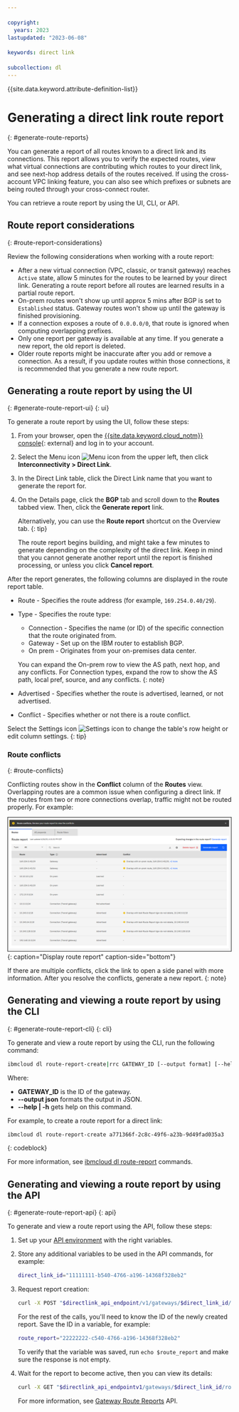 ```yaml
---

copyright:
  years: 2023
lastupdated: "2023-06-08"

keywords: direct link

subcollection: dl
---
```


{{site.data.keyword.attribute-definition-list}}

# Generating a direct link route report
{: #generate-route-reports}

You can generate a report of all routes known to a direct link and its connections. This report allows you to verify the expected routes, view what virtual connections are contributing which routes to your direct link, and see next-hop address details of the routes received. If using the cross-account VPC linking feature, you can also see which prefixes or subnets are being routed through your cross-connect router.
  
You can retrieve a route report by using the UI, CLI, or API. 

## Route report considerations
{: #route-report-considerations}

Review the following considerations when working with a route report:

* After a new virtual connection (VPC, classic, or transit gateway) reaches `Active` state, allow 5 minutes for the routes to be learned by your direct link. Generating a route report before all routes are learned results in a partial route report.
* On-prem routes won't show up until approx 5 mins after BGP is set to `Established` status. Gateway routes won't show up until the gateway is finished provisioning.
* If a connection exposes a route of `0.0.0.0/0`, that route is ignored when computing overlapping prefixes.
* Only one report per gateway is available at any time. If you generate a new report, the old report is deleted. 
* Older route reports might be inaccurate after you add or remove a connection. As a result, if you update routes within those connections, it is recommended that you generate a new route report.
 
## Generating a route report by using the UI
{: #generate-route-report-ui}
{: ui}

To generate a route report by using the UI, follow these steps:

1. From your browser, open the [{{site.data.keyword.cloud_notm}} console](/login){: external} and log in to your account.
1. Select the Menu icon ![Menu icon](../../icons/icon_hamburger.svg) from the upper left, then click **Interconnectivity > Direct Link**.
1. In the Direct Link table, click the Direct Link name that you want to generate the report for. 
1. On the Details page, click the **BGP** tab and scroll down to the **Routes** tabbed view. Then, click the **Generate report** link.

   Alternatively, you can use the **Route report** shortcut on the Overview tab.
   {: tip}
   
   The route report begins building, and might take a few minutes to generate depending on the complexity of the direct link. Keep in mind that you cannot generate another report until the report is finished processing, or unless you click **Cancel report**.

After the report generates, the following columns are displayed in the route report table.

* Route - Specifies the route address (for example, `169.254.0.40/29`). 
* Type - Specifies the route type:
   * Connection - Specifies the name (or ID) of the specific connection that the route originated from.
   * Gateway - Set up on the IBM router to establish BGP.
   * On prem - Originates from your on-premises data center.

   You can expand the On-prem row to view the AS path, next hop, and any conflicts. For Connection types, expand the row to show the AS path, local pref, source, and any conflicts. 
   {: note}
   
* Advertised - Specifies whether the route is advertised, learned, or not advertised.
* Conflict - Specifies whether or not there is a route conflict. 

Select the Settings icon ![Settings icon](../../icons/settings.svg) to change the table's row height or edit column settings.
{: tip}

### Route conflicts
{: #route-conflicts}

Conflicting routes show in the **Conflict** column of the **Routes** view. Overlapping routes are a common issue when configuring a direct link. If the routes from two or more connections overlap, traffic might not be routed properly. For example:

   ![Display route report](images/route-report.png "Display route report"){: caption="Display route report" caption-side="bottom"}

If there are multiple conflicts, click the link to open a side panel with more information. After you resolve the conflicts, generate a new report. 
{: note}
  
## Generating and viewing a route report by using the CLI
{: #generate-route-report-cli}
{: cli}

To generate and view a route report by using the CLI, run the following command:

```sh
ibmcloud dl route-report-create|rrc GATEWAY_ID [--output format] [--help|-h]
``` 

Where:

* **GATEWAY_ID** is the ID of the gateway. 
* **--output json** formats the output in JSON.
* **--help | -h** gets help on this command. 

For example, to create a route report for a direct link:

```sh
ibmcloud dl route-report-create a771366f-2c8c-49f6-a23b-9d49fad035a3
```
{: codeblock}

For more information, see [ibmcloud dl route-report](/docs/dl?topic=dl-dl-cli&interface=cli#route-report-view) commands.

## Generating and viewing a route report by using the API
{: #generate-route-report-api}
{: api}

To generate and view a route report using the API, follow these steps:

1. Set up your [API environment](/docs/dl?topic=dl-set-up-environment) with the right variables.
1. Store any additional variables to be used in the API commands, for example:
   
   ```sh
   direct_link_id="11111111-b540-4766-a196-14368f328eb2"
   ```

1. Request report creation:

   ```sh
   curl -X POST "$directlink_api_endpoint/v1/gateways/$direct_link_id/route_reports?version=$api_version" -H "Authorization: $iam_token"
   ```
 
   For the rest of the calls, you'll need to know the ID of the newly created report. Save the ID in a variable, for example:

   ```sh
   route_report="22222222-c540-4766-a196-14368f328eb2"
   ```

   To verify that the variable was saved, run `echo $route_report` and make sure the response is not empty.

1. Wait for the report to become active, then you can view its details:

   ```sh
   curl -X GET "$directlink_api_endpointv1/gateways/$direct_link_id/route_reports/$route_report?version=$api_version" -H "Authorization: $iam_token"
   ```
   
   For more information, see [Gateway Route Reports](/apidocs/direct_link#list-gateway-route-reports) API.
